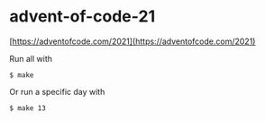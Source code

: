 # advent-of-code-21

[https://adventofcode.com/2021](https://adventofcode.com/2021)

Run all with
```console
$ make
```

Or run a specific day with
```console
$ make 13
```